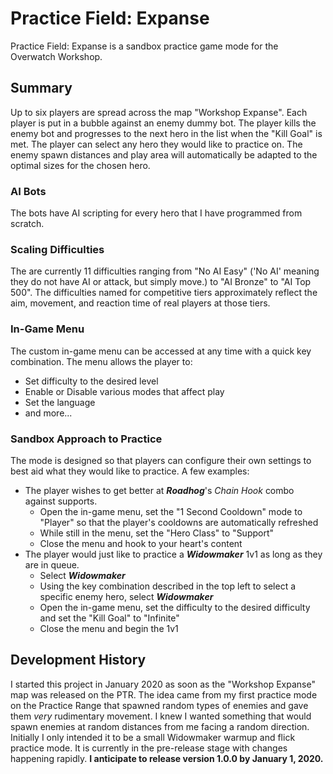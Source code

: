 # Practice Field: Expanse
Practice Field: Expanse is a sandbox practice game mode for the Overwatch Workshop.

## Summary
Up to six players are spread across the map "Workshop Expanse". Each player is put in a bubble against an enemy dummy bot. The player kills the enemy bot and progresses to the next hero in the list when the "Kill Goal" is met. The player can select any hero they would like to practice on. The enemy spawn distances and play area will automatically be adapted to the optimal sizes for the chosen hero.
### AI Bots 
The bots have AI scripting for every hero that I have programmed from scratch.
### Scaling Difficulties
The are currently 11 difficulties ranging from "No AI Easy" ('No AI' meaning they do not have AI or attack, but simply move.) to "AI Bronze" to "AI Top 500".
The difficulties named for competitive tiers approximately reflect the aim, movement, and reaction time of real players at those tiers.
### In-Game Menu
The custom in-game menu can be accessed at any time with a quick key combination.
The menu allows the player to:
* Set difficulty to the desired level
* Enable or Disable various modes that affect play
* Set the language
* and more...
### Sandbox Approach to Practice
The mode is designed so that players can configure their own settings to best aid what they would like to practice. 
A few examples: 
* The player wishes to get better at ***Roadhog***'s *Chain Hook* combo against supports.
  * Open the in-game menu, set the "1 Second Cooldown" mode to "Player" so that the player's cooldowns are automatically refreshed
  * While still in the menu, set the "Hero Class" to "Support"
  * Close the menu and hook to your heart's content
* The player would just like to practice a ***Widowmaker*** 1v1 as long as they are in queue.
  * Select ***Widowmaker***
  * Using the key combination described in the top left to select a specific enemy hero, select ***Widowmaker***
  * Open the in-game menu, set the difficulty to the desired difficulty and set the "Kill Goal" to "Infinite"
  * Close the menu and begin the 1v1
## Development History
I started this project in January 2020 as soon as the "Workshop Expanse" map was released on the PTR. The idea came from my first practice mode on the Practice Range that spawned random types of enemies and gave them *very* rudimentary movement. I knew I wanted something that would spawn enemies at random distances from me facing a random direction. Initially I only intended it to be a small Widowmaker warmup and flick practice mode. It is currently in the pre-release stage with changes happening rapidly. **I anticipate to release version 1.0.0 by January 1, 2020.**
